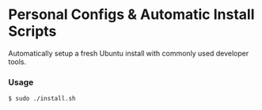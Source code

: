 # Personal Configs & Automatic Install Scripts
Automatically setup a fresh Ubuntu install with commonly used developer tools.

### Usage
```
$ sudo ./install.sh
```
